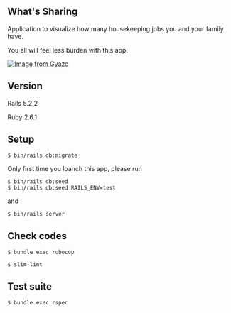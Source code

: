 ## What's Sharing

Application to visualize how many housekeeping jobs you and your family have.

You all will feel less burden with this app.

[![Image from Gyazo](https://i.gyazo.com/e5f6e52cdbbc508bc0e2b6ec1579e755.png)](https://gyazo.com/e5f6e52cdbbc508bc0e2b6ec1579e755)

## Version

Rails 5.2.2

Ruby 2.6.1

## Setup

```
$ bin/rails db:migrate
```
Only first time you loanch this app, please run
```
$ bin/rails db:seed
$ bin/rails db:seed RAILS_ENV=test
```
and

```
$ bin/rails server
```

## Check codes

```
$ bundle exec rubocop
```


```
$ slim-lint
```

## Test suite

```
$ bundle exec rspec
```
